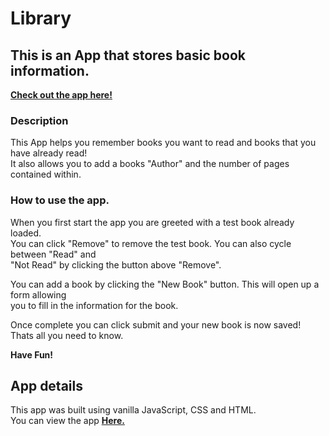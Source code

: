 # **Library**

## **This is an App that stores basic book information.**

**[Check out the app here!](https://christopherl2021.github.io/library/)**

### **Description**

This App helps you remember books you want to read and books that you have already read!  
It also allows you to add a books "Author" and the number of pages contained within.  

### **How to use the app.**

When you first start the app you are greeted with a test book already loaded.  
You can click "Remove" to remove the test book. You can also cycle between "Read" and  
"Not Read" by clicking the button above "Remove". 

You can add a book by clicking the "New Book" button. This will open up a form allowing  
you to fill in the information for the book.  

Once complete you can click submit and your new book is now saved!  
Thats all you need to know.  

**Have Fun!**

## **App details** 

This app was built using vanilla JavaScript, CSS and HTML.  
You can view the app **[Here.](https://christopherl2021.github.io/library/)** 